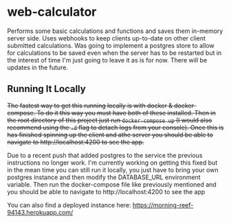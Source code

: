 # web-calculator

Performs some basic calculations and functions and saves them in-memory server side. Uses webhooks to keep clients up-to-date on other client submitted calculations. Was going to implement a postgres store to allow for calculations to be saved even when the server has to be restarted but in the interest of time I'm just going to leave it as is for now. There will be updates in the future.

## Running It Locally

<s>The fastest way to get this running locally is with docker & docker-compose. To do it this way you must have both of these installed. Then in the root directory of this project just run `docker-compose up` (I would also recommend using the `-d` flag to detach logs from your console). Once this is has finished spinning up the client and athe server you should be able to navigate to http://localhost:4200 to see the app.</s>

Due to a recent push that added postgres to the service the previous instructions no longer work. I'm currently working on getting this fixed but in the mean time you can still run it locally, you just have to bring your own postgres instance and then modify the DATABASE_URL environment variable. Then run the docker-compose file like previously mentioned and you should be able to navigate to http://localhost:4200 to see the app

You can also find a deployed instance here: https://morning-reef-94143.herokuapp.com/
